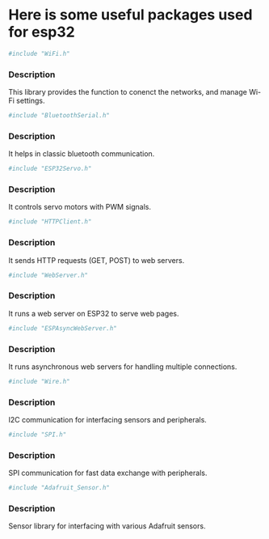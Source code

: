 # Here is some useful packages used for esp32 
```bash
#include "WiFi.h"
```
### Description
This library provides the function to conenct the networks, and manage Wi-Fi settings.

```bash
#include "BluetoothSerial.h"
```
###  Description
It helps in classic bluetooth communication.

```bash
#include "ESP32Servo.h"
```
### Description
It controls servo motors with PWM signals.

```bash
#include "HTTPClient.h"
```
### Description
It sends HTTP requests (GET, POST) to web servers.

```bash
#include "WebServer.h"
```
### Description
It runs a web server on ESP32 to serve web pages.
``` bash
#include "ESPAsyncWebServer.h"
```
### Description
It runs asynchronous web servers for handling multiple connections.
```bash
#include "Wire.h"
```
### Description
I2C communication for interfacing sensors and peripherals.
```bash
#include "SPI.h"
```
### Description
SPI communication for fast data exchange with peripherals.
```bash
#include "Adafruit_Sensor.h"
```
### Description 
Sensor library for interfacing with various Adafruit sensors.
